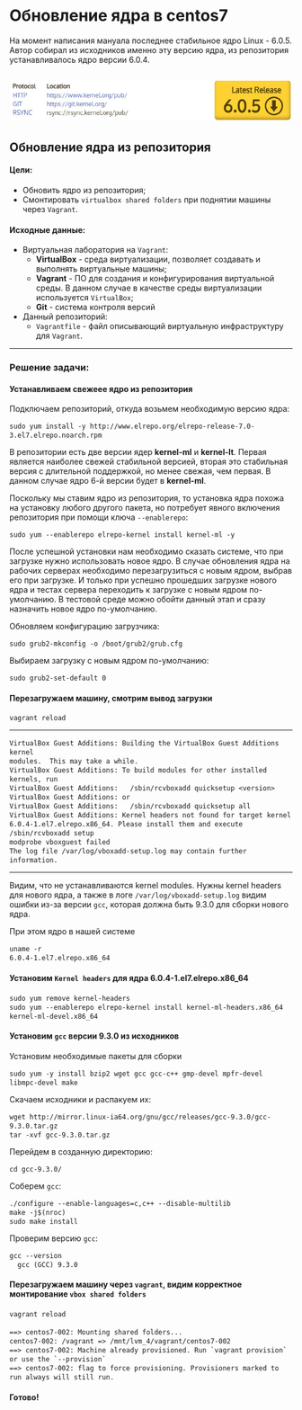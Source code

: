 # Обновление ядра в centos7
На момент написания мануала последнее стабильное ядро Linux - 6.0.5. Автор собирал из исходников именно эту версию ядра, из репозитория устанавливалось ядро версии 6.0.4. 

![](kernel_org.jpg)
---
## Обновление ядра из репозитория
#### Цели:
- Обновить ядро из репозитория;
- Смонтировать `virtualbox shared folders` при поднятии машины через `Vagrant`.
#### Исходные данные:
- Виртуальная лаборатория на `Vagrant`:
  - **VirtualBox** - среда виртуализации, позволяет создавать и выполнять виртуальные машины;
  - **Vagrant** - ПО для создания и конфигурирования виртуальной среды. В данном случае в качестве среды виртуализации используется `VirtualBox`;
  - **Git** - система контроля версий
- Данный репозиторий:
  - `Vagrantfile` - файл описывающий виртуальную инфраструктуру для `Vagrant`.   
---
### Решение задачи:

#### Устанавливаем свежеее ядро из репозитория
Подключаем репозиторий, откуда возьмем необходимую версию ядра:

    sudo yum install -y http://www.elrepo.org/elrepo-release-7.0-3.el7.elrepo.noarch.rpm

В репозитории есть две версии ядер **kernel-ml** и **kernel-lt**. Первая является наиболее свежей стабильной версией, вторая это стабильная версия с длительной поддержкой, но менее свежая, чем первая. В данном случае ядро 6-й версии будет в **kernel-ml**.

Поскольку мы ставим ядро из репозитория, то установка ядра похожа на установку любого другого пакета, но потребует явного включения репозитория при помощи ключа `--enablerepo`:

    sudo yum --enablerepo elrepo-kernel install kernel-ml -y
    
После успешной установки нам необходимо сказать системе, что при загрузке нужно использовать новое ядро. В случае обновления ядра на рабочих серверах необходимо перезагрузиться с новым ядром, выбрав его при загрузке. И только при успешно прошедших загрузке нового ядра и тестах сервера переходить к загрузке с новым ядром по-умолчанию. В тестовой среде можно обойти данный этап и сразу назначить новое ядро по-умолчанию.  

Обновляем конфигурацию загрузчика:    
    
    sudo grub2-mkconfig -o /boot/grub2/grub.cfg
    
Выбираем загрузку с новым ядром по-умолчанию:

    sudo grub2-set-default 0
    
#### Перезагружаем машину, смотрим вывод загрузки    
    vagrant reload

---

    VirtualBox Guest Additions: Building the VirtualBox Guest Additions kernel 
    modules.  This may take a while.   
    VirtualBox Guest Additions: To build modules for other installed kernels, run  
    VirtualBox Guest Additions:   /sbin/rcvboxadd quicksetup <version>  
    VirtualBox Guest Additions: or  
    VirtualBox Guest Additions:   /sbin/rcvboxadd quicksetup all  
    VirtualBox Guest Additions: Kernel headers not found for target kernel   
    6.0.4-1.el7.elrepo.x86_64. Please install them and execute  
    /sbin/rcvboxadd setup  
    modprobe vboxguest failed  
    The log file /var/log/vboxadd-setup.log may contain further information.  
---
Видим, что не устанавливаются kernel modules. Нужны kernel headers для нового ядра, а также в логе `/var/log/vboxadd-setup.log` видим ошибки из-за версии `gcc`, которая должна быть 9.3.0 для сборки нового ядра.

При этом ядро в нашей системе

    uname -r
    6.0.4-1.el7.elrepo.x86_64

#### Установим `Kernel headers` для ядра 6.0.4-1.el7.elrepo.x86_64

    sudo yum remove kernel-headers
    sudo yum --enablerepo elrepo-kernel install kernel-ml-headers.x86_64 kernel-ml-devel.x86_64    
    
#### Установим `gcc` версии 9.3.0 из исходников

Установим необходимые пакеты для сборки
    
    sudo yum -y install bzip2 wget gcc gcc-c++ gmp-devel mpfr-devel libmpc-devel make
    
Скачаем исходники и распакуем их:    
    
    wget http://mirror.linux-ia64.org/gnu/gcc/releases/gcc-9.3.0/gcc-9.3.0.tar.gz
    tar -xvf gcc-9.3.0.tar.gz
    
Перейдем в созданную директорию:

    cd gcc-9.3.0/
    
Соберем `gcc`:    
    
    ./configure --enable-languages=c,c++ --disable-multilib
    make -j$(nroc)
    sudo make install
    
Проверим версию `gcc`:    
    
    gcc --version
      gcc (GCC) 9.3.0  
      
#### Перезагружаем машину через `vagrant`, видим корректное монтирование `vbox shared folders`

    vagrant reload  
    
    ==> centos7-002: Mounting shared folders...  
    centos7-002: /vagrant => /mnt/lvm_4/vagrant/centos7-002  
    ==> centos7-002: Machine already provisioned. Run `vagrant provision` or use the `--provision`  
    ==> centos7-002: flag to force provisioning. Provisioners marked to run always will still run.  
    
#### Готово!    

